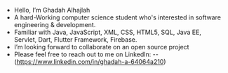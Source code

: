 - Hello, I’m Ghadah Alhajlah 
- A hard-Working computer science student who's interested in software engineering & development.
- Familiar with Java, JavaScript, XML, CSS, HTML5, SQL, Java EE, Servlet, Dart, Flutter Framework, Firebase.
- I’m looking forward to collaborate on an open source project
- Please feel free to reach out to me on LinkedIn: -- (https://www.linkedin.com/in/ghadah-a-64064a210)
<!---
GhadahAlhajlah/GhadahAlhajlah is a ✨ special ✨ repository because its `README.md` (this file) appears on your GitHub profile.
You can click the Preview link to take a look at your changes.
--->
